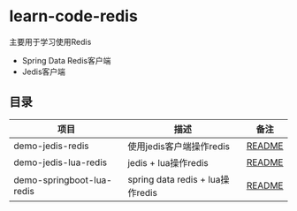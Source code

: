 # learn-code-redis
主要用于学习使用Redis

- Spring Data Redis客户端
- Jedis客户端


## 目录

|项目|描述|备注|
| --- | --- | --- |
| demo-jedis-redis| 使用jedis客户端操作redis |  [README](./demo-jedis-redis/README.md)|
| demo-jedis-lua-redis | jedis + lua操作redis | [README](./demo-jedis-lua-redis/README.md)|
| demo-springboot-lua-redis | spring data redis + lua操作redis | [README](./demo-springboot-lua-redis/README.md)|

